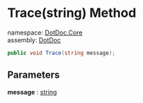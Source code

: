 ﻿# Trace\(string\) Method

namespace: [DotDoc\.Core](../../DotDoc.Core.md)<br />
assembly: [DotDoc](../../../DotDoc.md)



```csharp
public void Trace(string message);
```

## Parameters

__message__ : [string](https://docs.microsoft.com/ja-jp/dotnet/api/System.String)



